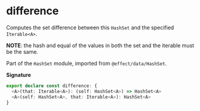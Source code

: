 # difference

Computes the set difference between this `HashSet` and the specified
`Iterable<A>`.

**NOTE**: the hash and equal of the values in both the set and the iterable
must be the same.

Part of the `HashSet` module, imported from `@effect/data/HashSet`.

**Signature**

```ts
export declare const difference: {
  <A>(that: Iterable<A>): (self: HashSet<A>) => HashSet<A>
  <A>(self: HashSet<A>, that: Iterable<A>): HashSet<A>
}
```
